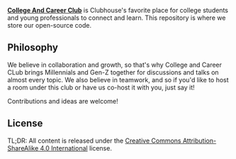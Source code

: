 [**College And Career Club**](http://collegeandcareerclub.vercel.app/) is Clubhouse's favorite place for college students and young professionals to connect and learn. This repository is where we store our open-source code.

## Philosophy

We believe in collaboration and growth, so that's why College and Career CLub brings Millennials and Gen-Z together for discussions and talks on almost every topic. We also believe in teamwork, and so if you'd like to host a room under this club or have us co-host it with you, just say it!

Contributions and ideas are welcome!

## License

TL;DR: All content is released under the [Creative Commons Attribution-ShareAlike 4.0 International](https://creativecommons.org/licenses/by-sa/4.0/) license.
